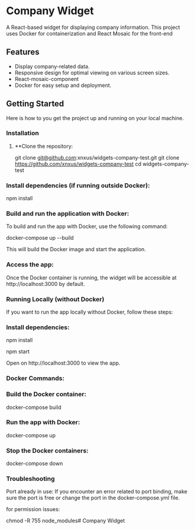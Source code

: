 # Company Widget

A React-based widget for displaying company information. This project uses Docker for containerization and React Mosaic for the front-end

## Features

- Display company-related data.
- Responsive design for optimal viewing on various screen sizes.
- React-mosaic-component
- Docker for easy setup and deployment.

## Getting Started

Here is how to you get the project up and running on your local machine.

### Installation

1. \*\*Clone the repository:

   git clone git@github.com:xnxus/widgets-company-test.git
   git clone https://github.com/xnxus/widgets-company-test
   cd widgets-company-test

### Install dependencies (if running outside Docker):

npm install

### Build and run the application with Docker:

To build and run the app with Docker, use the following command:

docker-compose up --build

This will build the Docker image and start the application.

### Access the app:

Once the Docker container is running, the widget will be accessible at http://localhost:3000 by default.

### Running Locally (without Docker)

If you want to run the app locally without Docker, follow these steps:

### Install dependencies:

npm install

npm start

Open on http://localhost:3000 to view the app.

### Docker Commands:

### Build the Docker container:

docker-compose build

### Run the app with Docker:

docker-compose up

### Stop the Docker containers:

docker-compose down

### Troubleshooting

Port already in use: If you encounter an error related to port binding, make sure the port is free or change the port in the docker-compose.yml file.

for permission issues:

chmod -R 755 node_modules# Company Widget
